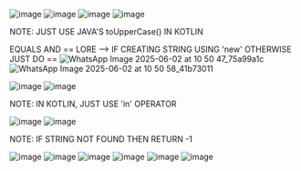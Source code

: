 ![image](https://github.com/user-attachments/assets/b4b8dca5-e027-4b12-8361-b92aff2b29b6)
![image](https://github.com/user-attachments/assets/7ac8d09f-f5a8-471d-98ab-28e21373a377)
![image](https://github.com/user-attachments/assets/85af1926-f09c-466c-bccb-4eba2d12f055)
![image](https://github.com/user-attachments/assets/1c5d4958-5247-42a0-aaf1-e32540e26094)

NOTE: JUST USE JAVA'S toUpperCase() IN KOTLIN

EQUALS AND == LORE -->
IF CREATING STRING USING 'new' OTHERWISE JUST DO ==
![WhatsApp Image 2025-06-02 at 10 50 47_75a99a1c](https://github.com/user-attachments/assets/9a19fe97-4e7e-473d-8e7e-ace34be33777)
![WhatsApp Image 2025-06-02 at 10 50 58_41b73011](https://github.com/user-attachments/assets/dac1f4b0-47ac-40f3-a2a9-33709a62506b)

![image](https://github.com/user-attachments/assets/d7b198cd-bb94-4d05-8911-bf8c4a054feb)
![image](https://github.com/user-attachments/assets/29290e95-aaad-4faf-9a08-4fc8540c2500)

NOTE: IN KOTLIN, JUST USE 'in' OPERATOR

![image](https://github.com/user-attachments/assets/43a5818a-5b03-4f37-b905-6f2b4cf2f92b)
![image](https://github.com/user-attachments/assets/2f33382f-77f7-40b9-b30c-3ee46ecb906e)

NOTE: IF STRING NOT FOUND THEN RETURN -1

![image](https://github.com/user-attachments/assets/8b4fcdb2-5bf1-48e3-8780-6032f04e22ac)
![image](https://github.com/user-attachments/assets/ffd425b8-017e-4012-ab0e-6d3133124136)
![image](https://github.com/user-attachments/assets/c21151e0-3717-40a8-9428-fa8df33c4726)
![image](https://github.com/user-attachments/assets/00c3bd61-58d3-4708-95bd-0fd7244c5148)
![image](https://github.com/user-attachments/assets/f3456dee-96d4-4872-850a-8abc136e58e8)
![image](https://github.com/user-attachments/assets/31c9e3bf-e7e9-4c74-b477-e66e8eeeec66)
